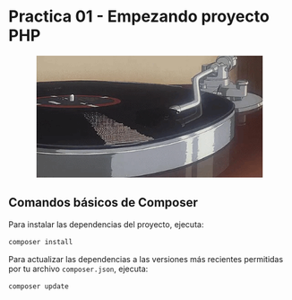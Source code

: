# Practica 01 - Empezando proyecto PHP

<div align="center">
    <img src="../../../../extras/vinyl.gif" alt="vinyl" width="80%">
</div>

## Comandos básicos de Composer

Para instalar las dependencias del proyecto, ejecuta:

```bash
composer install
```

Para actualizar las dependencias a las versiones más recientes permitidas por tu archivo `composer.json`, ejecuta:

```bash
composer update
```